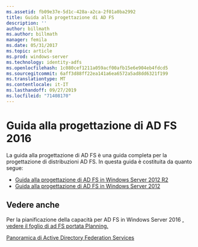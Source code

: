```yaml
---
ms.assetid: fb09e37e-5d1c-428a-a2ca-2f01a0ba2992
title: Guida alla progettazione di AD FS
description: ''
author: billmath
ms.author: billmath
manager: femila
ms.date: 05/31/2017
ms.topic: article
ms.prod: windows-server
ms.technology: identity-adfs
ms.openlocfilehash: 1c080cef1211a059acf00afb15e6e904eb4fdcd5
ms.sourcegitcommit: 6aff3d88ff22ea141a6ea6572a5ad8dd6321f199
ms.translationtype: MT
ms.contentlocale: it-IT
ms.lasthandoff: 09/27/2019
ms.locfileid: "71408170"
---
```

# <a name="ad-fs-2016-design-guide"></a>Guida alla progettazione di AD FS 2016



La guida alla progettazione di AD FS è una guida completa per la progettazione di distribuzioni AD FS.  In questa guida è costituita da quanto segue:

-   [Guida alla progettazione di AD FS in Windows Server 2012 R2](AD-FS-Design-Guide-in-Windows-Server-2012-R2.md)
-   [Guida alla progettazione di AD FS in Windows Server 2012](AD-FS-Design-Guide-in-Windows-Server-2012.md)
  

  
## <a name="see-also"></a>Vedere anche  
Per la pianificazione della capacità per AD FS in Windows Server 2016 [, vedere il foglio di ad FS portata Planning.](http://adfsdocs.blob.core.windows.net/adfs/ADFSCapacity2016.xlsx)  
  
[Panoramica di Active Directory Federation Services](../../Active-Directory-Federation-Services.md)
